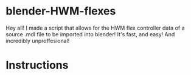 # blender-HWM-flexes
Hey all! I made a script that allows for the HWM flex controller data of a source .mdl file to be imported into blender! It's fast, and easy! And incredibly unproffesional!

# Instructions
